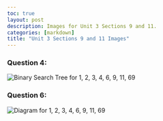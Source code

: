 ```yaml
---
toc: true
layout: post
description: Images for Unit 3 Sections 9 and 11.
categories: [markdown]
title: "Unit 3 Sections 9 and 11 Images"
---
```


### Question 4:

![]({{site.baseurl}}/images/tree1.png "Binary Search Tree for 1, 2, 3, 4, 6, 9, 11, 69")

### Question 6:

![]({{site.baseurl}}/images/nottree.png "Diagram for 1, 2, 3, 4, 6, 9, 11, 69")